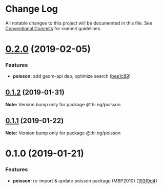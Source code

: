 # Change Log

All notable changes to this project will be documented in this file.
See [Conventional Commits](https://conventionalcommits.org) for commit guidelines.

# [0.2.0](https://github.com/thi-ng/umbrella/compare/@thi.ng/poisson@0.1.2...@thi.ng/poisson@0.2.0) (2019-02-05)


### Features

* **poisson:** add geom-api dep, optimize search ([bee1c89](https://github.com/thi-ng/umbrella/commit/bee1c89))





## [0.1.2](https://github.com/thi-ng/umbrella/compare/@thi.ng/poisson@0.1.1...@thi.ng/poisson@0.1.2) (2019-01-31)

**Note:** Version bump only for package @thi.ng/poisson





## [0.1.1](https://github.com/thi-ng/umbrella/compare/@thi.ng/poisson@0.1.0...@thi.ng/poisson@0.1.1) (2019-01-22)

**Note:** Version bump only for package @thi.ng/poisson





# 0.1.0 (2019-01-21)


### Features

* **poisson:** re-import & update poisson package (MBP2010) ([193f9d4](https://github.com/thi-ng/umbrella/commit/193f9d4))
